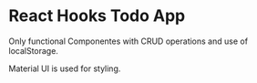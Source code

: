 # React Hooks Todo App

Only functional Componentes with CRUD operations and use of localStorage.

Material UI is used for styling.

